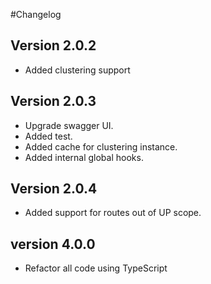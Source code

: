 #Changelog

## Version 2.0.2
- Added clustering support


## Version 2.0.3
- Upgrade swagger UI.
- Added test.
- Added cache for clustering instance.
- Added internal global hooks.

## Version 2.0.4
- Added support for routes out of UP scope.

## version 4.0.0
- Refactor all code using TypeScript
